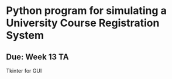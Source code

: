 # Python program for simulating a University Course Registration System

## Due: Week 13 TA

Tkinter for GUI
